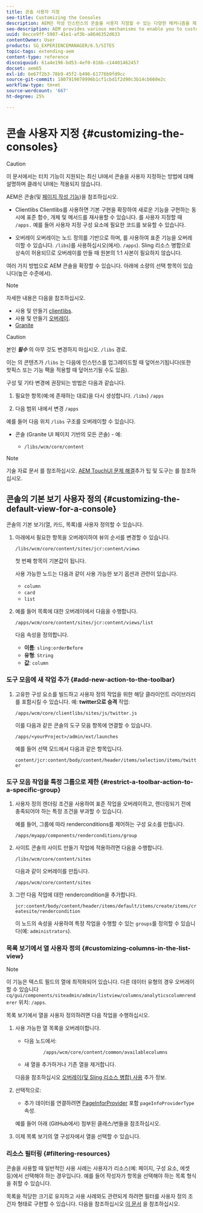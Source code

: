 ```yaml
---
title: 콘솔 사용자 지정
seo-title: Customizing the Consoles
description: AEM은 작성 인스턴스의 콘솔을 사용자 지정할 수 있는 다양한 메커니즘을 제공합니다
seo-description: AEM provides various mechanisms to enable you to customize the consoles of your authoring instance
uuid: 8ecce9ff-5907-41e1-af3b-a8646352d633
contentOwner: User
products: SG_EXPERIENCEMANAGER/6.5/SITES
topic-tags: extending-aem
content-type: reference
discoiquuid: 61a4e196-bd53-4ef0-816b-c14401462457
docset: aem65
exl-id: 6e67f2b3-78b9-45f2-b496-61776b9fd9cc
source-git-commit: 1807919078996b1cf1cbd1f2d90c3b14cb660e2c
workflow-type: tm+mt
source-wordcount: '667'
ht-degree: 25%

---
```


# 콘솔 사용자 지정 {#customizing-the-consoles}

>[!CAUTION]
>
>이 문서에서는 터치 기능이 지원되는 최신 UI에서 콘솔을 사용자 지정하는 방법에 대해 설명하며 클래식 UI에는 적용되지 않습니다.

AEM은 콘솔(및 [페이지 작성 기능](/help/sites-developing/customizing-page-authoring-touch.md))을 참조하십시오.

* Clientlibs Clientlibs를 사용하면 기본 구현을 확장하여 새로운 기능을 구현하는 동시에 표준 함수, 개체 및 메서드를 재사용할 수 있습니다. 를 사용자 지정할 때 `/apps.` 예를 들어 사용자 지정 구성 요소에 필요한 코드를 보유할 수 있습니다.

* 오버레이 오버레이는 노드 정의를 기반으로 하며, 를 사용하여 표준 기능을 오버레이할 수 있습니다. `/libs`)를 사용하십시오(에서). `/apps`). Sling 리소스 병합으로 상속이 허용되므로 오버레이를 만들 때 원본의 1:1 사본이 필요하지 않습니다.

여러 가지 방법으로 AEM 콘솔을 확장할 수 있습니다. 아래에 소량의 선택 항목이 있습니다(높은 수준에서).

>[!NOTE]
>
>자세한 내용은 다음을 참조하십시오.
>
>* 사용 및 만들기 [clientlibs](/help/sites-developing/clientlibs.md).
>* 사용 및 만들기 [오버레이](/help/sites-developing/overlays.md).
>* [Granite](https://helpx.adobe.com/experience-manager/6-5/sites/developing/using/reference-materials/granite-ui/api/index.html)
>


>[!CAUTION]
>
>본인 ***필수*** 의 아무 것도 변경하지 마십시오. `/libs` 경로.
>
>이는 의 콘텐츠가 `/libs` 는 다음에 인스턴스를 업그레이드할 때 덮어쓰기됩니다(또한 핫픽스 또는 기능 팩을 적용할 때 덮어쓰기될 수도 있음).
>
>구성 및 기타 변경에 권장되는 방법은 다음과 같습니다.
>
>1. 필요한 항목(예:에 존재하는 대로)을 다시 생성합니다. `/libs`) `/apps`
>
>1. 다음 범위 내에서 변경 `/apps`
>

예를 들어 다음 위치 `/libs` 구조를 오버레이할 수 있습니다.

* 콘솔 (Granite UI 페이지 기반의 모든 콘솔) - 예:

   * `/libs/wcm/core/content`

>[!NOTE]
>
>기술 자료 문서 를 참조하십시오. [AEM TouchUI 문제 해결](https://helpx.adobe.com/experience-manager/kb/troubleshooting-aem-touchui-issues.html)추가 팁 및 도구는 를 참조하십시오.

## 콘솔의 기본 보기 사용자 정의 {#customizing-the-default-view-for-a-console}

콘솔의 기본 보기(열, 카드, 목록)를 사용자 정의할 수 있습니다.

1. 아래에서 필요한 항목을 오버레이하여 뷰의 순서를 변경할 수 있습니다.

   `/libs/wcm/core/content/sites/jcr:content/views`

   첫 번째 항목이 기본값이 됩니다.

   사용 가능한 노드는 다음과 같이 사용 가능한 보기 옵션과 관련이 있습니다.

   * `column`
   * `card`
   * `list`

1. 예를 들어 목록에 대한 오버레이에서 다음을 수행합니다.

   `/apps/wcm/core/content/sites/jcr:content/views/list`

   다음 속성을 정의합니다.

   * **이름**: `sling:orderBefore`
   * **유형**: `String`
   * **값**: `column`

### 도구 모음에 새 작업 추가 {#add-new-action-to-the-toolbar}

1. 고유한 구성 요소를 빌드하고 사용자 정의 작업을 위한 해당 클라이언트 라이브러리를 포함시킬 수 있습니다. 예: **twitter으로 승격** 작업:

   `/apps/wcm/core/clientlibs/sites/js/twitter.js`

   이를 다음과 같은 콘솔의 도구 모음 항목에 연결할 수 있습니다.

   `/apps/<yourProject>/admin/ext/launches`

   예를 들어 선택 모드에서 다음과 같은 항목입니다.

   `content/jcr:content/body/content/header/items/selection/items/twitter`

### 도구 모음 작업을 특정 그룹으로 제한 {#restrict-a-toolbar-action-to-a-specific-group}

1. 사용자 정의 렌더링 조건을 사용하여 표준 작업을 오버레이하고, 렌더링되기 전에 충족되어야 하는 특정 조건을 부과할 수 있습니다.

   예를 들어, 그룹에 따라 renderconditions를 제어하는 구성 요소를 만듭니다.

   `/apps/myapp/components/renderconditions/group`

1. 사이트 콘솔의 사이트 만들기 작업에 적용하려면 다음을 수행합니다.

   `/libs/wcm/core/content/sites`

   다음과 같이 오버레이를 만듭니다.

   `/apps/wcm/core/content/sites`

1. 그런 다음 작업에 대한 rendercondition을 추가합니다.

   `jcr:content/body/content/header/items/default/items/create/items/createsite/rendercondition`

   이 노드의 속성을 사용하여 특정 작업을 수행할 수 있는 `groups`를 정의할 수 있습니다(예: `administrators`).

### 목록 보기에서 열 사용자 정의 {#customizing-columns-in-the-list-view}

>[!NOTE]
>
>이 기능은 텍스트 필드의 열에 최적화되어 있습니다. 다른 데이터 유형의 경우 오버레이할 수 있습니다 `cq/gui/components/siteadmin/admin/listview/columns/analyticscolumnrenderer` 위치: `/apps`.

목록 보기에서 열을 사용자 정의하려면 다음 작업을 수행하십시오.

1. 사용 가능한 열 목록을 오버레이합니다.

   * 다음 노드에서:

     ```
            /apps/wcm/core/content/common/availablecolumns
     ```

   * 새 열을 추가하거나 기존 열을 제거합니다.

   다음을 참조하십시오 [오버레이(및 Sling 리소스 병합) 사용](/help/sites-developing/overlays.md) 추가 정보.

1. 선택적으로:

   * 추가 데이터를 연결하려면 [PageInforProvider](https://helpx.adobe.com/experience-manager/6-5/sites/developing/using/reference-materials/javadoc/com/day/cq/wcm/api/PageInfoProvider.html) 포함
     `pageInfoProviderType` 속성.

   예를 들어 아래 (GitHub에서) 첨부된 클래스/번들을 참조하십시오.

1. 이제 목록 보기의 열 구성자에서 열을 선택할 수 있습니다.

### 리소스 필터링 {#filtering-resources}

콘솔을 사용할 때 일반적인 사용 사례는 사용자가 리소스(예: 페이지, 구성 요소, 에셋 등)에서 선택해야 하는 경우입니다. 예를 들어 작성자가 항목을 선택해야 하는 목록 형식을 취할 수 있습니다.

목록을 적당한 크기로 유지하고 사용 사례와도 관련되게 하려면 필터를 사용자 정의 조건자 형태로 구현할 수 있습니다. 다음을 참조하십시오 [이 문서](/help/sites-developing/customizing-page-authoring-touch.md#filtering-resources) 을 참조하십시오.
